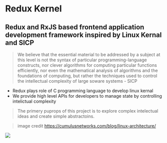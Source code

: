 # Redux Kernel

## Redux and RxJS based frontend application development framework inspired by Linux Kernal and SICP

> We believe that the essential material to be addressed by a subject at this level is not the syntax of particular programming-language constructs, nor clever algorithms for computing particular functions efficiently, nor even the mathematical analysis of algorithms and the foundations of computing, but rather the techniques used to control the intellectual complexity of large soware systems - SICP

- Redux plays role of C programming language to develop linux kernal
- We provide high level APIs for developers to manage state by controlling intelictual complexity

> The primery puprops of this project is to explore complex intelectual ideas and create simple abstractoins.

> image credit https://cumulusnetworks.com/blog/linux-architecture/

<img src="https://cumulusnetworks.com/blog/wp-content/uploads/Screen-Shot-2018-01-04-at-10.44.39-AM.png" >
